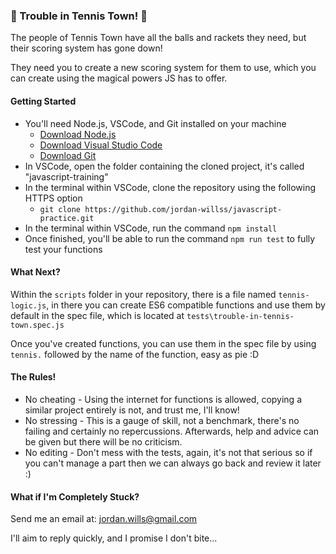 ### :tennis: Trouble in Tennis Town! :tennis:

The people of Tennis Town have all the balls and rackets they need, but their scoring system has gone down!

They need you to create a new scoring system for them to use, which you can create using the magical powers JS has to offer.

#### Getting Started

- You'll need Node.js, VSCode, and Git installed on your machine
  - [Download Node.js](https://nodejs.org/en/)
  - [Download Visual Studio Code](https://code.visualstudio.com/download)
  - [Download Git](https://git-scm.com/downloads)
- In VSCode, open the folder containing the cloned project, it's called "javascript-training"
- In the terminal within VSCode, clone the repository using the following HTTPS option
  - `git clone https://github.com/jordan-willss/javascript-practice.git`
- In the terminal within VSCode, run the command `npm install`
- Once finished, you'll be able to run the command `npm run test` to fully test your functions

#### What Next?

Within the `scripts` folder in your repository, there is a file named `tennis-logic.js`, in there you can create ES6 compatible functions and use them by default in the spec file, which is located at `tests\trouble-in-tennis-town.spec.js`

Once you've created functions, you can use them in the spec file by using `tennis.` followed by the name of the function, easy as pie :D

#### The Rules!

- No cheating - Using the internet for functions is allowed, copying a similar project entirely is not, and trust me, I'll know!
- No stressing - This is a gauge of skill, not a benchmark, there's no failing and certainly no repercussions. Afterwards, help and advice can be given but there will be no criticism.
- No editing - Don't mess with the tests, again, it's not that serious so if you can't manage a part then we can always go back and review it later :)

#### What if I'm Completely Stuck?

Send me an email at: jordan.wills@gmail.com

I'll aim to reply quickly, and I promise I don't bite...
